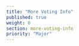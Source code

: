 ```yaml
---
title: "More Voting Info"
published: true
weight: 0
section: more-voting-info
priority: "Major"
---
```

